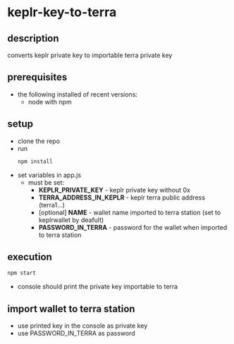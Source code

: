 # keplr-key-to-terra

## description
converts keplr private key to importable terra private key

## prerequisites
* the following installed of recent versions: 
  * node with npm

## setup
* clone the repo
* run 
  ```bash
  npm install
  ```
* set variables in app.js
  * must be set:
    * **KEPLR_PRIVATE_KEY** - keplr private key without 0x
    * **TERRA_ADDRESS_IN_KEPLR** - keplr terra public address (terra1...)
    * [optional] **NAME** - wallet name imported to terra station (set to keplrwallet by deafult)
    * **PASSWORD_IN_TERRA** - password for the wallet when imported to terra station

## execution
  ```bash
  npm start
  ```
* console should print the private key importable to terra

## import wallet to terra station
* use printed key in the console as private key
* use PASSWORD_IN_TERRA as password
